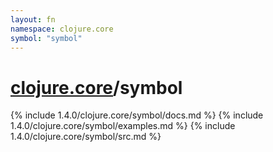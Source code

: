 ```yaml
---
layout: fn
namespace: clojure.core
symbol: "symbol"
---
```


# [clojure.core](../)/symbol

{% include 1.4.0/clojure.core/symbol/docs.md %}
{% include 1.4.0/clojure.core/symbol/examples.md %}
{% include 1.4.0/clojure.core/symbol/src.md %}

